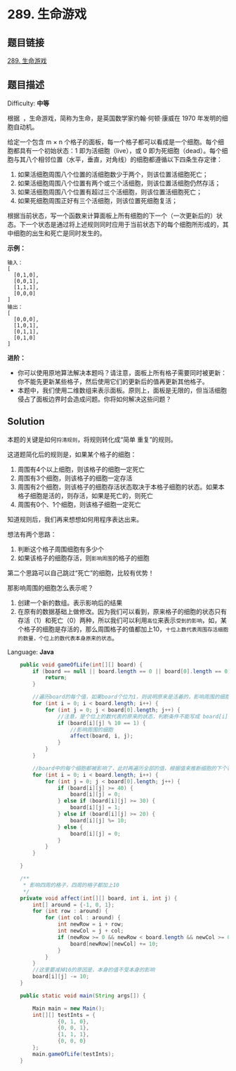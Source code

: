 # 289. 生命游戏

## 题目链接

[289\. 生命游戏](https://leetcode-cn.com/problems/game-of-life/)

## 题目描述

Difficulty: **中等**

根据  ，生命游戏，简称为生命，是英国数学家约翰·何顿·康威在 1970 年发明的细胞自动机。

给定一个包含 m × n 个格子的面板，每一个格子都可以看成是一个细胞。每个细胞都具有一个初始状态：1 即为活细胞（live），或 0 即为死细胞（dead）。每个细胞与其八个相邻位置（水平，垂直，对角线）的细胞都遵循以下四条生存定律：

1. 如果活细胞周围八个位置的活细胞数少于两个，则该位置活细胞死亡；
2. 如果活细胞周围八个位置有两个或三个活细胞，则该位置活细胞仍然存活；
3. 如果活细胞周围八个位置有超过三个活细胞，则该位置活细胞死亡；
4. 如果死细胞周围正好有三个活细胞，则该位置死细胞复活；

根据当前状态，写一个函数来计算面板上所有细胞的下一个（一次更新后的）状态。下一个状态是通过将上述规则同时应用于当前状态下的每个细胞所形成的，其中细胞的出生和死亡是同时发生的。

**示例：**

```
输入： 
[
  [0,1,0],
  [0,0,1],
  [1,1,1],
  [0,0,0]
]
输出：
[
  [0,0,0],
  [1,0,1],
  [0,1,1],
  [0,1,0]
]
```

**进阶：**

* 你可以使用原地算法解决本题吗？请注意，面板上所有格子需要同时被更新：你不能先更新某些格子，然后使用它们的更新后的值再更新其他格子。
* 本题中，我们使用二维数组来表示面板。原则上，面板是无限的，但当活细胞侵占了面板边界时会造成问题。你将如何解决这些问题？

## Solution

本题的关键是如何`捋清规则`，将规则转化成“简单 重复”的规则。

这道题简化后的规则是，如果某个格子的细胞：

1. 周围有4个以上细胞，则该格子的细胞一定死亡
2. 周围有3个细胞，则该格子的细胞一定存活
3. 周围有2个细胞，则该格子的细胞存活状态取决于本格子细胞的状态。如果本格子细胞是活的，则存活，如果是死亡的，则死亡
4. 周围有0个、1个细胞，则该格子细胞一定死亡

知道规则后，我们再来想想如何用程序表达出来。

想法有两个思路：

1. 判断这个格子周围细胞有多少个
2. 如果该格子的细胞存活，则`影响周围`的格子的细胞

第二个思路可以自己跳过“死亡”的细胞，比较有优势！

那影响周围的细胞怎么表示呢？

1. 创建一个新的数组。表示影响后的结果
2. 在原有的数据基础上做修改。因为我们可以看到，原来格子的细胞的状态只有存活（1）和死亡（0）两种，所以我们可以利用`高位`来表示`受到的影响`，如，某个格子的细胞是存活的，那么周围格子的值都加上10，`十位上数代表周围存活细胞的数量，个位上的数代表本身原来的状态`。

Language: **Java**

```java
​    public void gameOfLife(int[][] board) {
        if (board == null || board.length == 0 || board[0].length == 0) {
            return;
        }

        //遍历board的每个值，如果board个位为1，则说明原来是活着的，影响周围的细胞
        for (int i = 0; i < board.length; i++) {
            for (int j = 0; j < board[0].length; j++) {
                //注意，是个位上的数代表的原来的状态，判断条件不能写成 board[i][j] == 1
                if (board[i][j] % 10 == 1) {
                    //影响周围的细胞
                    affect(board, i, j);
                }
            }
        }

        //board中的每个细胞都被影响了，此时再遍历全部的值，根据值来推断细胞的下个状态
        for (int i = 0; i < board.length; i++) {
            for (int j = 0; j < board[0].length; j++) {
                if (board[i][j] >= 40) {
                    board[i][j] = 0;
                } else if (board[i][j] >= 30) {
                    board[i][j] = 1;
                } else if (board[i][j] >= 20) {
                    board[i][j] %= 10;
                } else {
                    board[i][j] = 0;
                }
            }
        }

    }

    /**
     * 影响四周的格子，四周的格子都加上10
     */
    private void affect(int[][] board, int i, int j) {
        int[] around = {-1, 0, 1};
        for (int row : around) {
            for (int col : around) {
                int newRow = i + row;
                int newCol = j + col;
                if (newRow >= 0 && newRow < board.length && newCol >= 0 && newCol < board[0].length) {
                    board[newRow][newCol] += 10;
                }
            }
        }
        //这里要减掉10的原因是，本身的值不受本身的影响
        board[i][j] -= 10;
    }

    public static void main(String args[]) {

        Main main = new Main();
        int[][] testInts = {
                {0, 1, 0},
                {0, 0, 1},
                {1, 1, 1},
                {0, 0, 0}
        };
        main.gameOfLife(testInts);
    }
```